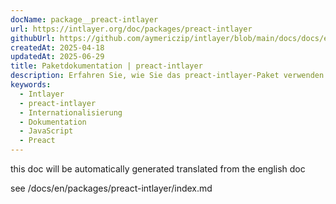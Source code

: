 ```yaml
---
docName: package__preact-intlayer
url: https://intlayer.org/doc/packages/preact-intlayer
githubUrl: https://github.com/aymericzip/intlayer/blob/main/docs/docs/en/packages/preact-intlayer/index.md
createdAt: 2025-04-18
updatedAt: 2025-06-29
title: Paketdokumentation | preact-intlayer
description: Erfahren Sie, wie Sie das preact-intlayer-Paket verwenden
keywords:
  - Intlayer
  - preact-intlayer
  - Internationalisierung
  - Dokumentation
  - JavaScript
  - Preact
---
```


this doc will be automatically generated translated from the english doc

see /docs/en/packages/preact-intlayer/index.md
